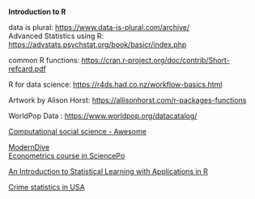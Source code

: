 **Introduction to R**

data is plural: https://www.data-is-plural.com/archive/  
Advanced Statistics using R: https://advstats.psychstat.org/book/basicr/index.php

common R functions:  https://cran.r-project.org/doc/contrib/Short-refcard.pdf


R for data science:  https://r4ds.had.co.nz/workflow-basics.html   

Artwork by Alison Horst: https://allisonhorst.com/r-packages-functions  

WorldPop Data : https://www.worldpop.org/datacatalog/   

[Computational social science - Awesome](https://github.com/gesiscss/awesome-computational-social-science#research-groups)

[ModernDive](https://moderndive.com/)   
[Econometrics course in SciencePo](https://scpoecon.github.io/ScPoEconometrics/index.html)   

[An Introduction to Statistical Learning with Applications in R](https://link.springer.com/book/10.1007/978-1-4614-7138-7)

[Crime statistics in USA](https://www.fbi.gov/news/press-releases/fbi-releases-2022-crime-in-the-nation-statistics)   


